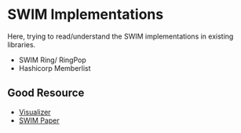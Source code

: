 # SWIM Implementations

Here, trying to read/understand the SWIM implementations in existing libraries.

- SWIM Ring/ RingPop
- Hashicorp Memberlist

## Good Resource
- [Visualizer](https://flopezluis.github.io/gossip-simulator/?ref=highscalability.com)
- [SWIM Paper](https://www.cs.cornell.edu/projects/Quicksilver/public_pdfs/SWIM.pdf)